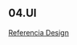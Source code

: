 ## 04.UI

[Referencia Design](https://dribbble.com/shots/5027734-Super-Duper-Minimal-Login-Page?utm_source=Pinterest_Shot&utm_campaign=abimanyu17&utm_content=Super+Duper+Minimal+Login+Page&utm_medium=Social_Share)
